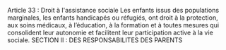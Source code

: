 Article 33 : Droit à l'assistance sociale
Les enfants issus des populations marginales, les enfants handicapés ou réfugiés, ont droit à la protection, aux soins médicaux, à l’éducation, à la formation et à toutes mesures qui consolident leur autonomie et facilitent leur participation active à la vie sociale.
SECTION II : DES RESPONSABILITES DES PARENTS